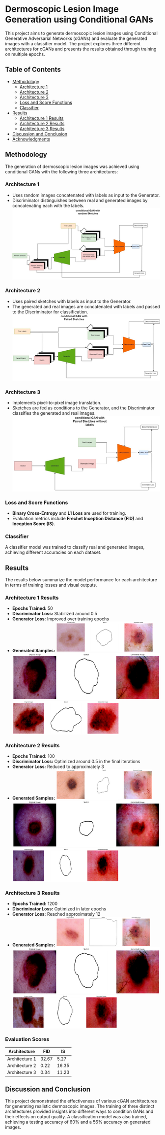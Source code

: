 # Dermoscopic Lesion Image Generation using Conditional GANs

This project aims to generate dermoscopic lesion images using Conditional Generative Adversarial Networks (cGANs) and evaluate the generated images with a classifier model. The project explores three different architectures for cGANs and presents the results obtained through training on multiple epochs.

## Table of Contents
- [Methodology](#methodology)
  - [Architecture 1](#architecture-1)
  - [Architecture 2](#architecture-2)
  - [Architecture 3](#architecture-3)
  - [Loss and Score Functions](#loss-and-score-functions)
  - [Classifier](#classifier)
- [Results](#results)
  - [Architecture 1 Results](#architecture-1-results)
  - [Architecture 2 Results](#architecture-2-results)
  - [Architecture 3 Results](#architecture-3-results)
- [Discussion and Conclusion](#discussion-and-conclusion)
- [Acknowledgments](#acknowledgments)

## Methodology

The generation of dermoscopic lesion images was achieved using conditional GANs with the following three architectures:

### Architecture 1
- Uses random images concatenated with labels as input to the Generator.
- Discriminator distinguishes between real and generated images by concatenating each with the labels.
![Architecture1](figures/conGANwithrandomsketches.jpg)

### Architecture 2
- Uses paired sketches with labels as input to the Generator.
- The generated and real images are concatenated with labels and passed to the Discriminator for classification.
![Architecture2](figures/conGANwithpairedsketches.jpg)

### Architecture 3
- Implements pixel-to-pixel image translation.
- Sketches are fed as conditions to the Generator, and the Discriminator classifies the generated and real images.
![Architecture3](figures/conGANwithpairedsketcheswolabels.jpg)

### Loss and Score Functions
- **Binary Cross-Entropy** and **L1 Loss** are used for training.
- Evaluation metrics include **Frechet Inception Distance (FID)** and **Inception Score (IS)**.

### Classifier
A classifier model was trained to classify real and generated images, achieving different accuracies on each dataset.

## Results

The results below summarize the model performance for each architecture in terms of training losses and visual outputs.

### Architecture 1 Results
- **Epochs Trained:** 50
- **Discriminator Loss:** Stabilized around 0.5
- **Generator Loss:** Improved over training epochs
- **Generated Samples:** 
![Result1N1](figures/Result1_N1.png)
![Result1N2](figures/Result1_N2.png)
![Result1N3](figures/Result1_N3.png)

### Architecture 2 Results
- **Epochs Trained:** 100
- **Discriminator Loss:** Optimized around 0.5 in the final iterations
- **Generator Loss:** Reduced to approximately 3
- **Generated Samples:** 
![Result2N1](figures/Result2_N1.png)
![Result2N2](figures/Result2_N2.png)
![Result2N3](figures/Result2_N3.png)


### Architecture 3 Results
- **Epochs Trained:** 1200
- **Discriminator Loss:** Optimized in later epochs
- **Generator Loss:** Reached approximately 12
- **Generated Samples:** 
![Result3N1](figures/Result3_N1.png)
![Result3N2](figures/Result3_N2.png)
![Result3N3](figures/Result3_N3.png)

### Evaluation Scores
| Architecture   | FID   | IS   |
|----------------|-------|------|
| Architecture 1 | 32.67 | 5.27 |
| Architecture 2 | 0.22  | 16.35 |
| Architecture 3 | 0.34  | 11.23 |

## Discussion and Conclusion
This project demonstrated the effectiveness of various cGAN architectures for generating realistic dermoscopic images. The training of three distinct architectures provided insights into different ways to condition GANs and their effects on output quality. A classification model was also trained, achieving a testing accuracy of 60% and a 56% accuracy on generated images.




